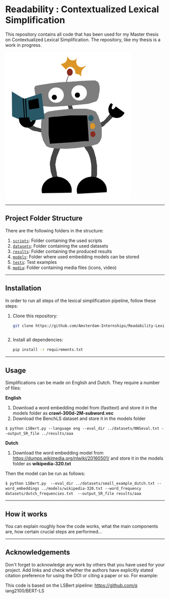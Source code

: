 # Readability : Contextualized Lexical Simplification

This repository contains all code that has been used for my Master thesis on Contextualized Lexical Simplification. The repository, like my thesis is a work in progress.

![img.png](media/img.png)

[comment]: <> (![]&#40;media/examples/emojis.png&#41;)

---


## Project Folder Structure

There are the following folders in the structure:

1) [`scripts`](./scripts): Folder containing the used scripts
1) [`datasets`](./datasets): Folder containing the used datasets
1) [`results`](./results): Folder containing the produced results
1) [`models`](./models): Folder where used embedding models can be stored
1) [`tests`](./tests): Test examples
1) [`media`](./media): Folder containing media files (icons, video)

---


## Installation

In order to run all steps of the lexical simplification pipeline, follow these steps:

1) Clone this repository:
    ```bash
    git clone https://github.com/Amsterdam-Internships/Readability-Lexical-Simplification
    ```
   ```

1) Install all dependencies:
    ```bash
    pip install -r requirements.txt
    ```
---


## Usage

Simplifications can be made on English and Dutch. They require a number of files:

**English** 
1) Download a word embedding model from (fasttext) and store it in the models folder as __crawl-300d-2M-subword.vec__
1) Download the BenchLS dataset and store it in the models folder

```
$ python LSBert.py --language eng --eval_dir ../datasets/NNSeval.txt --output_SR_file ../results/aaa
```

**Dutch**
1) Download the word embedding model from https://dumps.wikimedia.org/nlwiki/20160501/ and store it in the models folder as __wikipedia-320.txt__


Then the model can be run as follows:
```
$ python LSBert.py  --eval_dir ../datasets/small_example_dutch.txt --word_embeddings ../models/wikipedia-320.txt --word_frequency datasets/dutch_frequencies.txt  --output_SR_file results/aaa
```

[comment]: <> (|Argument | Type or Action | Description | Default |)

[comment]: <> (|---|:---:|:---:|:---:|)

[comment]: <> (|`--eval_dir`| str| `path to evaluation data.`|  -|)

[comment]: <> (|`--word_embeddings`| str| `path to word emedding model.`| -|)

[comment]: <> (|`--word_frequency`|  str | `path to frequency file`| -|)

[comment]: <> (|`--output_SR_file`| str| `path to results file`|-|)

[comment]: <> (|...|...|...|...|)

---


## How it works

You can explain roughly how the code works, what the main components are, how certain crucial steps are performed...

---
## Acknowledgements


Don't forget to acknowledge any work by others that you have used for your project. Add links and check whether the authors have explicitly stated citation preference for using the DOI or citing a paper or so. 
For example:

[comment]: <> (Our code uses [YOLOv5]&#40;https://github.com/ultralytics/yolov5&#41; [![DOI]&#40;https://zenodo.org/badge/264818686.svg&#41;]&#40;https://zenodo.org/badge/latestdoi/264818686&#41;)
This code is based on the LSBert pipeline: https://github.com/q
iang2100/BERT-LS
